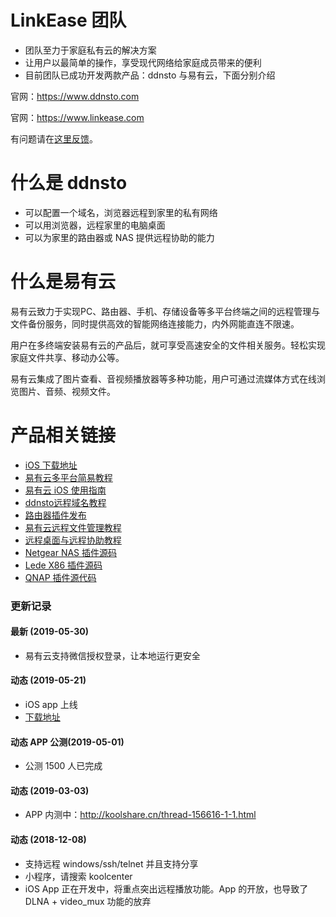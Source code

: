 # LinkEase 团队
* 团队至力于家庭私有云的解决方案
* 让用户以最简单的操作，享受现代网络给家庭成员带来的便利
* 目前团队已成功开发两款产品：ddnsto 与易有云，下面分别介绍

官网：https://www.ddnsto.com

官网：https://www.linkease.com

有问题请在[这里反馈](https://github.com/koolshare/ddnsto/issues/new)。

# 什么是 ddnsto
* 可以配置一个域名，浏览器远程到家里的私有网络
* 可以用浏览器，远程家里的电脑桌面
* 可以为家里的路由器或 NAS 提供远程协助的能力

# 什么是易有云

易有云致力于实现PC、路由器、手机、存储设备等多平台终端之间的远程管理与文件备份服务，同时提供高效的智能网络连接能力，内外网能直连不限速。

用户在多终端安装易有云的产品后，就可享受高速安全的文件相关服务。轻松实现家庭文件共享、移动办公等。

易有云集成了图片查看、音视频播放器等多种功能，用户可通过流媒体方式在线浏览图片、音频、视频文件。

# 产品相关链接
* [iOS 下载地址](http://t.cn/E9lz9Mo)
* [易有云多平台简易教程](doc/easy-explorer.md)
* [易有云 iOS 使用指南](https://www.ddnsto.com/doc/iOS.html)
* [ddnsto远程域名教程](http://koolshare.cn/thread-123567-1-1.html)
* [路由器插件发布](http://koolshare.cn/thread-116500-1-1.html)
* [易有云远程文件管理教程](http://koolshare.cn/thread-129199-1-1.html)
* [远程桌面与远程协助教程](http://koolshare.cn/thread-143102-1-1.html)
* [Netgear NAS 插件源码](https://github.com/koolshare/readynas-easyexplorer)
* [Lede X86 插件源码](https://github.com/koolshare/ledesoft/tree/master/easyexplorer)
* [QNAP 插件源代码](https://github.com/koolshare/qnap-easyexplorer)

### 更新记录
#### 最新 (2019-05-30)
* 易有云支持微信授权登录，让本地运行更安全

#### 动态 (2019-05-21)
* iOS app 上线
* [下载地址](http://t.cn/E9lz9Mo)

#### 动态 APP 公测(2019-05-01)
* 公测 1500 人已完成

#### 动态 (2019-03-03)
* APP 内测中：http://koolshare.cn/thread-156616-1-1.html

#### 动态 (2018-12-08)
* 支持远程 windows/ssh/telnet 并且支持分享
* 小程序，请搜索 koolcenter
* iOS App 正在开发中，将重点突出远程播放功能。App 的开放，也导致了 DLNA + video_mux  功能的放弃

